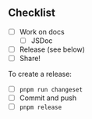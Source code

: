 ## Checklist

- [ ] Work on docs
  - [ ] JSDoc
- [ ] Release (see below)
- [ ] Share!

To create a release:

- [ ] `pnpm run changeset`
- [ ] Commit and push
- [ ] `pnpm release`
